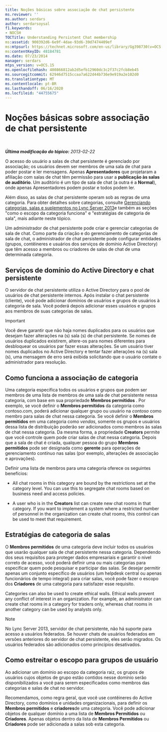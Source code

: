 ```yaml
---
title: Noções básicas sobre associação de chat persistente
ms.reviewer: ''
ms.author: serdars
author: serdarsoysal
f1.keywords:
- NOCSH
TOCTitle: Understanding Persistent Chat membership
ms:assetid: 900392d6-6e9f-4dae-93d6-39d7474409ef
ms:mtpsurl: https://technet.microsoft.com/en-us/library/Gg398730(v=OCS.15)
ms:contentKeyID: 48184781
ms.date: 07/23/2014
manager: serdars
mtps_version: v=OCS.15
ms.openlocfilehash: 400866812ab2d5efb12960dc3c2f37c2fcb8eb45
ms.sourcegitcommit: 62946d7515ccaa7a622d44b736e9e919a2e102d0
ms.translationtype: MT
ms.contentlocale: pt-BR
ms.lasthandoff: 06/16/2020
ms.locfileid: "44755675"
---
```

<div data-xmlns="http://www.w3.org/1999/xhtml">

<div class="topic" data-xmlns="http://www.w3.org/1999/xhtml" data-msxsl="urn:schemas-microsoft-com:xslt" data-cs="https://msdn.microsoft.com/">

<div data-asp="https://msdn2.microsoft.com/asp">

# <a name="understanding-persistent-chat-membership"></a>Noções básicas sobre associação de chat persistente

</div>

<div id="mainSection">

<div id="mainBody">

<span> </span>

_**Última modificação do tópico:** 2013-02-22_

O acesso do usuário a salas de chat persistente é gerenciado por associação; os usuários devem ser membros de uma sala de chat para poder postar e ler mensagens. Apenas **Apresentadores** que projetaram a afiliação com salas de chat têm permissão para usar a **publicação às salas de auditório**. Um auditório é um tipo de sala de chat (a outra é a **Normal**), onde apenas Apresentadores podem postar e todos podem ler.

Além disso, as salas de chat persistente operam sob as regras de uma categoria. Para obter detalhes sobre categorias, consulte [Gerenciando categorias, salas e suplementos no Lync Server 2013](lync-server-2013-managing-categories-rooms-and-add-ins.md)e também as seções "como o escopo da categoria funciona" e "estratégias de categoria de sala", mais adiante neste tópico.

Um administrador de chat persistente pode criar e gerenciar categorias de sala de chat. Como parte da criação e do gerenciamento de categorias de sala de chat, o administrador de chat persistente pode configurar entidades (grupos, contêineres e usuários dos serviços de domínio Active Directory) que têm acesso a membros ou criadores de salas de chat de uma determinada categoria.

<div>

## <a name="active-directory-domain-services-and-persistent-chat"></a>Serviços de domínio do Active Directory e chat persistente

O servidor de chat persistente utiliza o Active Directory para o pool de usuários de chat persistente internos. Após instalar o chat persistente (cliente), você pode adicionar domínios de usuários e grupos de usuários à categoria de sala. Você poderá depois adicionar esses usuários e grupos aos membros de suas categorias de salas.

<div>


> [!IMPORTANT]  
> Você deve garantir que não haja nomes duplicados para os usuários que desejam fazer alterações na (s) sala (s) de chat persistente. Se nomes de usuários duplicados existirem, altere-os para nomes diferentes para desbloquear os usuários par fazer essas alterações. Se um usuário tiver nomes duplicados no Active Directory e tentar fazer alterações na (s) sala (s), uma mensagem de erro será exibida solicitando que o usuário contate o administrador para resolução.



</div>

</div>

<div>

## <a name="how-category-scoping-works"></a>Como funciona a associação de categoria

Uma categoria especifica todos os usuários e grupos que podem ser membros de uma lista de membros de uma sala de chat persistente nessa categoria, com base em sua propriedade **Membros permitidos** . Por exemplo, se você definir o **Membros permitidos** da categoria como contoso.com, poderá adicionar qualquer grupo ou usuário na *contoso* como membro para salas de chat nessa categoria. Se você definir o **Membros permitidos** em uma categoria como *vendas*, somente os grupos e usuários dessa lista de distribuição poderão ser adicionados como membros às salas de chat nessa categoria. Da mesma forma, a propriedade **Creators** permite que você controle quem pode criar salas de chat nessa categoria. Depois que a sala de chat é criada, qualquer pessoa do grupo **Membros permitidos** pode ser designada como **gerente** para operações de gerenciamento contínuo nas salas (por exemplo, alterações de associação e aprovações).

Definir uma lista de membros para uma categoria oferece os seguintes benefícios:

  - All chat rooms in this category are bound by the restrictions set at the category level. You can use this to segregate chat rooms based on business need and access policies.

  - A user who is in the **Creators** list can create new chat rooms in that category. If you want to implement a system where a restricted number of personnel in the organization can create chat rooms, this control can be used to meet that requirement.

</div>

<div>

## <a name="room-category-strategies"></a>Estratégias de categoria de salas

O **Membros permitidos** de uma categoria deve incluir todos os usuários que usarão qualquer sala de chat persistente nessa categoria. Dependendo dos seus requisitos para proteger dados empresariais e garantir o nível correto de acesso, você poderá definir uma ou mais categorias para especificar quem pode pesquisar e participar das salas. Se desejar permitir apenas um conjunto específico de usuários (um helpdesk central ou apenas funcionários de tempo integral) para criar salas, você pode fazer o escopo dos **Criadores** de uma categoria para satisfazer esse requisito.

Categories can also be used to create ethical walls. Ethical walls prevent any conflict of interest in an organization. For example, an administrator can create chat rooms in a category for traders only, whereas chat rooms in another category can be used by analysts only.

<div>


> [!NOTE]  
> No Lync Server 2013, servidor de chat persistente, não há suporte para acesso a usuários federados. Se houver chats de usuários federados em versões anteriores do servidor de chat persistente, eles serão migrados. Os usuários federados são adicionados como princípios desativados.



</div>

</div>

<div>

## <a name="narrowing-the-members-to-user-groups"></a>Como estreitar o escopo para grupos de usuário

Ao adicionar um domínio ao escopo da categoria raiz, os grupos de usuários cujos objetos de grupo estão contidos nesse domínio serão disponibilizados a você para serem especificados como membros das categorias e salas de chat no servidor.

Recomendamos, como regra geral, que você use contêineres do Active Directory, como domínios e unidades organizacionais, para definir os **Membros permitidos** e **criadores**de uma categoria. Você pode adicionar objetos de qualquer domínio a uma lista de  **Membros Permitidos** ou **Criadores**. Apenas objetos dentro da lista de **Membros Permitidos** ou **Criadores** pode ser adicionada a salas sob esta categoria.

</div>

</div>

<span> </span>

</div>

</div>

</div>

